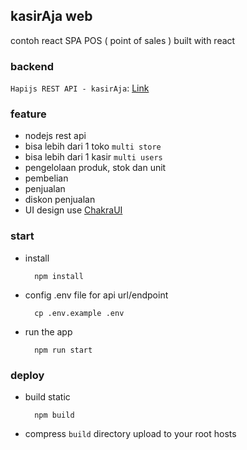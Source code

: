 ## kasirAja web
contoh react SPA POS ( point of sales ) built with react

### backend
`Hapijs REST API - kasirAja`: [Link](https://github.com/ajikamaludin/hapi-kasiraja-api)

### feature
- nodejs rest api
- bisa lebih dari 1 toko `multi store`
- bisa lebih dari 1 kasir `multi users`
- pengelolaan produk, stok dan unit
- pembelian
- penjualan
- diskon penjualan
- UI design use [ChakraUI](https://chakra-ui.com/)
### start 
- install

        npm install

- config .env file for api url/endpoint

        cp .env.example .env

- run the app

        npm run start

### deploy 
- build static 

        npm build

- compress `build` directory upload to your root hosts